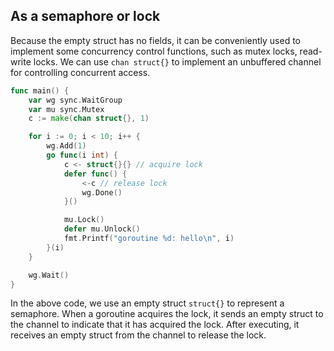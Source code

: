 ## As a semaphore or lock

Because the empty struct has no fields, it can be conveniently used to implement some concurrency control functions, such as mutex locks, read-write locks. We can use `chan struct{}` to implement an unbuffered channel for controlling concurrent access.

```go
func main() {
    var wg sync.WaitGroup
    var mu sync.Mutex
    c := make(chan struct{}, 1)

    for i := 0; i < 10; i++ {
        wg.Add(1)
        go func(i int) {
            c <- struct{}{} // acquire lock
            defer func() {
                <-c // release lock
                wg.Done()
            }()

            mu.Lock()
            defer mu.Unlock()
            fmt.Printf("goroutine %d: hello\n", i)
        }(i)
    }

    wg.Wait()
}
```

In the above code, we use an empty struct `struct{}` to represent a semaphore. When a goroutine acquires the lock, it sends an empty struct to the channel to indicate that it has acquired the lock. After executing, it receives an empty struct from the channel to release the lock.